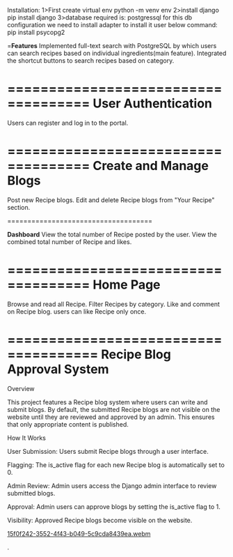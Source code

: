 Installation:
1>First create virtual env 
python -m venv env
2>install django
pip install django
3>database required is:
postgressql for this db configuration we need to install adapter to install it user below command:
pip install psycopg2


=**Features**
Implemented full-text search with PostgreSQL by which users can search recipes based on individual ingredients(main feature).
Integrated the shortcut buttons to search recipes based on category.

====================================
**User Authentication**
====================================

Users can register and log in to the portal.

====================================
**Create and Manage Blogs**
====================================

Post new Recipe blogs.
Edit and delete Recipe blogs from "Your Recipe" section.

====================================

**Dashboard**
View the total number of Recipe posted by the user.
View the combined total number of Recipe and likes.

====================================
**Home Page**
====================================

Browse and read all Recipe.
Filter Recipes by category.
Like and comment on Recipe blog.
users can like Recipe only once.

=====================================
**Recipe Blog Approval System**
====================================

Overview

This project features a Recipe blog system where users can write and submit blogs. By default, the submitted Recipe blogs are not visible on the website until they are reviewed and approved by an admin. This ensures that only appropriate content is published.

How It Works

User Submission: Users submit Recipe blogs through a user interface.

Flagging: The is_active flag for each new Recipe blog is automatically set to 0.

Admin Review: Admin users access the Django admin interface to review submitted blogs.

Approval: Admin users can approve blogs by setting the is_active flag to 1.

Visibility: Approved Recipe blogs become visible on the website.


[15f0f242-3552-4f43-b049-5c9cda8439ea.webm](https://github.com/user-attachments/assets/57bd1870-cf02-4e7d-8e54-ab8d79445d48)













.
